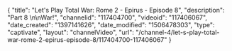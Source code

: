 {
    "title": "Let's Play Total War: Rome 2 - Epirus - Episode 8",
    "description": "Part 8 \n\nWar!",
    "channelid": "117404700",
    "videoid": "117406067",
    "date_created": "1397141626",
    "date_modified": "1506478303",
    "type": "captivate",
    "layout": "channelVideo",
    "url": "\/channel-4\/let-s-play-total-war-rome-2-epirus-episode-8\/117404700-117406067"
}